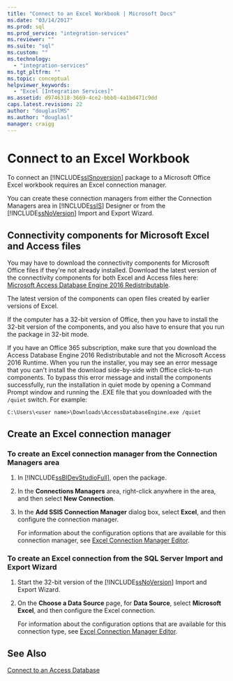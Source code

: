```yaml
---
title: "Connect to an Excel Workbook | Microsoft Docs"
ms.date: "03/14/2017"
ms.prod: sql
ms.prod_service: "integration-services"
ms.reviewer: ""
ms.suite: "sql"
ms.custom: ""
ms.technology: 
  - "integration-services"
ms.tgt_pltfrm: ""
ms.topic: conceptual
helpviewer_keywords: 
  - "Excel [Integration Services]"
ms.assetid: d9746318-3669-4ce2-bbb0-4a1bd471c9dd
caps.latest.revision: 22
author: "douglaslMS"
ms.author: "douglasl"
manager: craigg
---
```

# Connect to an Excel Workbook
  To connect an [!INCLUDE[ssISnoversion](../../includes/ssisnoversion-md.md)] package to a Microsoft Office Excel workbook requires an Excel connection manager.  
  
 You can create these connection managers from either the Connection Managers area in [!INCLUDE[ssIS](../../includes/ssis-md.md)] Designer or from the [!INCLUDE[ssNoVersion](../../includes/ssnoversion-md.md)] Import and Export Wizard.  
 
## Connectivity components for Microsoft Excel and Access files
  
You may have to download the connectivity components for Microsoft Office files if they're not already installed. Download the latest version of the connectivity components for both Excel and Access files here:
[Microsoft Access Database Engine 2016 Redistributable](https://www.microsoft.com/download/details.aspx?id=54920).
  
The latest version of the components can open files created by earlier versions of Excel.

If the computer has a 32-bit version of Office, then you have to install the 32-bit version of the components, and you also have to ensure that you run the package in 32-bit mode.

If you have an Office 365 subscription, make sure that you download the Access Database Engine 2016 Redistributable and not the Microsoft Access 2016 Runtime. When you run the installer, you may see an error message that you can't install the download side-by-side with Office click-to-run components. To bypass this error message and install the components successfully, run the installation in quiet mode by opening a Command Prompt window and running the .EXE file that you downloaded with the `/quiet` switch. For example:

`C:\Users\<user name>\Downloads\AccessDatabaseEngine.exe /quiet`

## Create an Excel connection manager

### To create an Excel connection manager from the Connection Managers area  
  
1.  In [!INCLUDE[ssBIDevStudioFull](../../includes/ssbidevstudiofull-md.md)], open the package.  
  
2.  In the **Connections Managers** area, right-click anywhere in the area, and then select **New Connection**.  
  
3.  In the **Add SSIS Connection Manager** dialog box, select **Excel**, and then configure the connection manager.  
  
     For information about the configuration options that are available for this connection manager, see [Excel Connection Manager Editor](../../integration-services/connection-manager/excel-connection-manager-editor.md).  
  
### To create an Excel connection from the SQL Server Import and Export Wizard  
  
1.  Start the 32-bit version of the [!INCLUDE[ssNoVersion](../../includes/ssnoversion-md.md)] Import and Export Wizard.  
  
2.  On the **Choose a Data Source** page, for **Data Source**, select **Microsoft Excel**, and then configure the Excel connection.  
  
     For information about the configuration options that are available for this connection type, see [Excel Connection Manager Editor](../../integration-services/connection-manager/excel-connection-manager-editor.md).  
  
## See Also  
 [Connect to an Access Database](../../integration-services/connection-manager/connect-to-an-access-database.md)  
  
  
